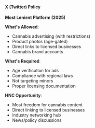 #### X (Twitter) Policy

**Most Lenient Platform (2025)**

**What's Allowed**:
- Cannabis advertising (with restrictions)
- Product photos (age-gated)
- Direct links to licensed businesses
- Cannabis brand accounts

**What's Required**:
- Age verification for ads
- Compliance with regional laws
- Not targeting minors
- Proper licensing documentation

**HNC Opportunity**:
- Most freedom for cannabis content
- Direct linking to licensed businesses
- Industry networking hub
- News/policy discussions

